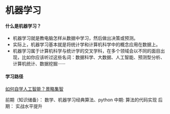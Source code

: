 # 机器学习

#### 什么是机器学习？
- 机器学习就是教电脑怎样从数据中学习，然后做出决策或预测。
- 实际上，机器学习基本就是将统计学和计算机科学中的概念应用在数据上。
- 机器学习属于计算机科学与统计学的交叉学科，在多个领域会以不同的面目出现，比如你应该听过这些名词：数据科学、大数据、人工智能、预测型分析、计算机统计、数据挖掘······






#### 学习路径

[如何自学人工智能？景略集智 ](https://www.zhihu.com/question/21277368)  

前期（知识储备）：
数学、机器学习经典算法、python
中期:
算法的代码实现
后期：
实战水平提升
